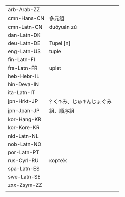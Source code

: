 | | | |
|-|-|-|
| arb-Arab-ZZ |  |  |
| cmn-Hans-CN | 多元组 |  |
| cmn-Latn-CN | duōyuán zǔ |  |
| dan-Latn-DK |  |  |
| deu-Latn-DE | Tupel [n] |  |
| eng-Latn-US | tuple |  |
| fin-Latn-FI |  |  |
| fra-Latn-FR | uplet |  |
| heb-Hebr-IL |  |  |
| hin-Deva-IN |  |  |
| ita-Latn-IT |  |  |
| jpn-Hrkt-JP | ? く↑み、じゅ↑んじょぐみ |  |
| jpn-Jpan-JP | 組、順序組 |  |
| kor-Hang-KR |  |  |
| kor-Kore-KR |  |  |
| nld-Latn-NL |  |  |
| nob-Latn-NO |  |  |
| por-Latn-PT |  |  |
| rus-Cyrl-RU | корте́ж |  |
| spa-Latn-ES |  |  |
| swe-Latn-SE |  |  |
| zxx-Zsym-ZZ |  |  |
|  |  |  |
